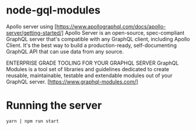 # node-gql-modules

Apollo server using [https://www.apollographql.com/docs/apollo-server/getting-started/]
Apollo Server is an open-source, spec-compliant GraphQL server that's compatible with any GraphQL client, including Apollo Client. It's the best way to build a production-ready, self-documenting GraphQL API that can use data from any source.

ENTERPRISE GRADE TOOLING FOR YOUR GRAPHQL SERVER
GraphQL Modules is a tool set of libraries and guidelines dedicated to create reusable, maintainable, testable and extendable modules out of your GraphQL server. [https://www.graphql-modules.com/]

# Running the server

`yarn | npm run start`
